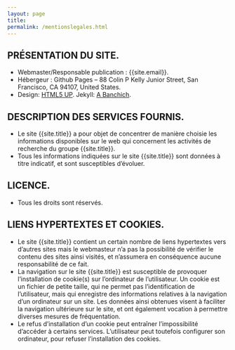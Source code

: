 ```yaml
---
layout: page
title:
permalink: /mentionslegales.html
---
```



PRÉSENTATION DU SITE.
---------------------
<ul>
    <li>
    Webmaster/Responsable publication : {{site.email}}.
    </li><li>
    Hébergeur : Github Pages – 88 Colin P Kelly Junior Street, San Francisco, CA 94107, United States.
    </li><li>
    Design: <a href="https://html5up.net">HTML5 UP</a>. Jekyll: <a href="https://andrewbanchi.ch">A Banchich</a>.
    </li>
</ul>


DESCRIPTION DES SERVICES FOURNIS.
---------------------------------

<ul>
    <li>
Le site {{site.title}} a pour objet de concentrer de manière choisie les informations disponibles sur le web qui concernent les activités de recherche du groupe {{site.title}}.
    </li><li>
Tous les informations indiquées sur le site {{site.title}} sont données à titre indicatif, et sont susceptibles d’évoluer.
    </li>
</ul>


LICENCE.
--------

<ul>
    <li>
Tous les droits sont réservés.
    </li>
</ul>


LIENS HYPERTEXTES ET COOKIES.
-----------------------------
<ul>
    <li>
Le site {{site.title}} contient un certain nombre de liens hypertextes vers d’autres sites mais le webmasteur n’a pas la possibilité de vérifier le contenu des sites ainsi visités, et n’assumera en conséquence aucune responsabilité de ce fait.
    </li><li>
La navigation sur le site {{site.title}} est susceptible de provoquer l’installation de cookie(s) sur l’ordinateur de l’utilisateur. Un cookie est un fichier de petite taille, qui ne permet pas l’identification de l’utilisateur, mais qui enregistre des informations relatives à la navigation d’un ordinateur sur un site. Les données ainsi obtenues visent à faciliter la navigation ultérieure sur le site, et ont également vocation à permettre diverses mesures de fréquentation.
    </li><li>
Le refus d’installation d’un cookie peut entraîner l’impossibilité d’accéder à certains services. L’utilisateur peut toutefois configurer son ordinateur, pour refuser l’installation des cookies.
    </li>
</ul>
